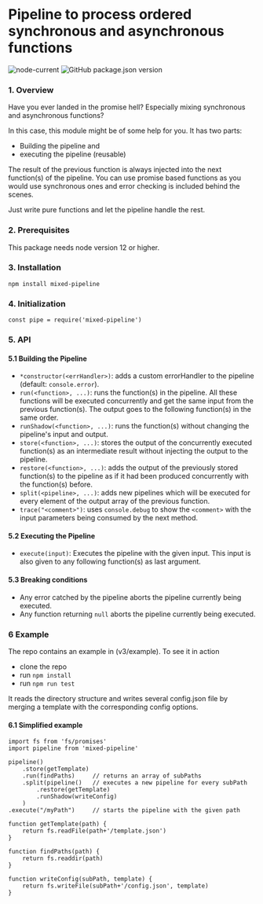 # Pipeline to process ordered synchronous and asynchronous functions

![node-current](https://img.shields.io/node/v/mixed-pipeline) ![GitHub package.json version](https://img.shields.io/badge/version-3.4.9-blue)

### 1. Overview

Have you ever landed in the promise hell? Especially mixing synchronous and asynchronous functions?

In this case, this module might be of some help for you.
It has two parts:
- Building the pipeline and
- executing the pipeline (reusable)

The result of the previous function is always injected into the next function(s) of the pipeline.
You can use promise based functions as you would use synchronous ones and error checking is included behind the scenes.

Just write pure functions and let the pipeline handle the rest.

### 2. Prerequisites

This package needs node version 12 or higher.

### 3. Installation

`npm install mixed-pipeline`

### 4. Initialization

`const pipe = require('mixed-pipeline')`

### 5. API
#### 5.1 Building the Pipeline
- `*constructor(<errHandler>)`: adds a custom errorHandler to the pipeline (default: `console.error`).
- `run(<function>, ...)`: runs the function(s) in the pipeline. All these functions will be executed concurrently and get the same input from the previous function(s). The output goes to the following function(s) in the same order.
- `runShadow(<function>, ...)`: runs the function(s) without changing the pipeline's input and output.
- `store(<function>, ...)`: stores the output of the concurrently executed function(s) as an intermediate result without injecting the output to the pipeline.
- `restore(<function>, ...)`: adds the output of the previously stored function(s) to the pipeline as if it had been produced concurrently with the function(s) before.
- `split(<pipeline>, ...)`: adds new pipelines which will be executed for every element of the output array of the previous function.
- `trace("<comment>")`: uses `console.debug` to show the `<comment>` with the input parameters being consumed by the next method.<br>

#### 5.2 Executing the Pipeline
- `execute(input)`: Executes the pipeline with the given input. This input is also given to any following function(s) as last argument.

#### 5.3 Breaking conditions
- Any error catched by the pipeline aborts the pipeline currently being executed.
- Any function returning `null` aborts the pipeline currently being executed.

### 6 Example

The repo contains an example in (v3/example). To see it in action
- clone the repo
- run `npm install`
- run `npm run test`

It reads the directory structure and writes several config.json file by merging a template with the corresponding config options.

#### 6.1 Simplified example

```
import fs from 'fs/promises'
import pipeline from 'mixed-pipeline'

pipeline()
    .store(getTemplate)
    .run(findPaths)     // returns an array of subPaths
    .split(pipeline()   // executes a new pipeline for every subPath
        .restore(getTemplate)
        .runShadow(writeConfig)
    )
.execute("/myPath")     // starts the pipeline with the given path

function getTemplate(path) {
    return fs.readFile(path+'/template.json')
}

function findPaths(path) {
    return fs.readdir(path)
}

function writeConfig(subPath, template) {
    return fs.writeFile(subPath+'/config.json', template)
}
```
